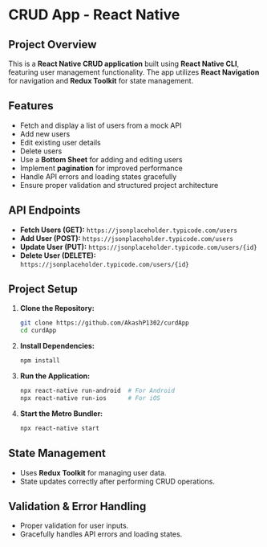 # CRUD App - React Native

## Project Overview

This is a **React Native CRUD application** built using **React Native CLI**, featuring user management functionality. The app utilizes **React Navigation** for navigation and **Redux Toolkit** for state management.

## Features

- Fetch and display a list of users from a mock API
- Add new users
- Edit existing user details
- Delete users
- Use a **Bottom Sheet** for adding and editing users
- Implement **pagination** for improved performance
- Handle API errors and loading states gracefully
- Ensure proper validation and structured project architecture

## API Endpoints

- **Fetch Users (GET):** `https://jsonplaceholder.typicode.com/users`
- **Add User (POST):** `https://jsonplaceholder.typicode.com/users`
- **Update User (PUT):** `https://jsonplaceholder.typicode.com/users/{id}`
- **Delete User (DELETE):** `https://jsonplaceholder.typicode.com/users/{id}`

## Project Setup

1. **Clone the Repository:**
   ```bash
   git clone https://github.com/AkashP1302/curdApp
   cd curdApp
   ```
2. **Install Dependencies:**
   ```bash
   npm install
   ```
3. **Run the Application:**
   ```bash
   npx react-native run-android  # For Android
   npx react-native run-ios      # For iOS
   ```
4. **Start the Metro Bundler:**
   ```bash
   npx react-native start
   ```

## State Management

- Uses **Redux Toolkit** for managing user data.
- State updates correctly after performing CRUD operations.

## Validation & Error Handling

- Proper validation for user inputs.
- Gracefully handles API errors and loading states.

